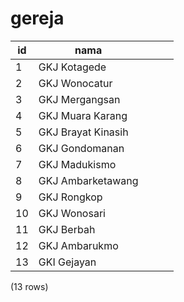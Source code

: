 gereja
======

| id |        nama        |   |   |   |
|----|--------------------|---|---|---|
| 1  | GKJ Kotagede       |   |   |   |
| 2  | GKJ Wonocatur      |   |   |   |
| 3  | GKJ Mergangsan     |   |   |   |
| 4  | GKJ Muara Karang   |   |   |   |
| 5  | GKJ Brayat Kinasih |   |   |   |
| 6  | GKJ Gondomanan     |   |   |   |
| 7  | GKJ Madukismo      |   |   |   |
| 8  | GKJ Ambarketawang  |   |   |   |
| 9  | GKJ Rongkop        |   |   |   |
| 10 | GKJ Wonosari       |   |   |   |
| 11 | GKJ Berbah         |   |   |   |
| 12 | GKJ Ambarukmo      |   |   |   |
| 13 | GKI Gejayan        |   |   |   |
(13 rows)

